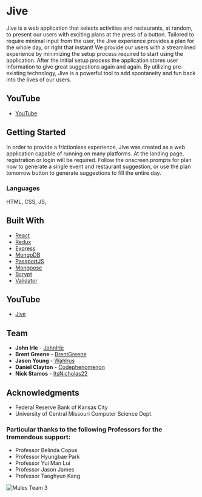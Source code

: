# Jive
Jive is a web application that selects activities and restaurants, at random, to present our users with exciting plans at the press of a button. Tailored to require minimal input from the user, the Jive experience provides a plan for the whole day, or right that instant! We provide our users with a streamlined experience by minimizing the setup process required to start using the application. After the initial setup process the application stores user information to give great suggestions again and again. By utilizing pre-existing technology, Jive is a powerful tool to add spontaneity and fun back into the lives of our users. 

## YouTube 
* [YouTube](https://www.youtube.com/watch?v=u-IDopU124A)

## Getting Started
In order to provide a frictionless experience, Jive was created as a web application capable of running on many platforms.  At the landing page, registration or login will be required. Follow the onscreen prompts for plan now to generate a single event and restaurant suggestion, or use the plan tomorrow button to generate suggestions to fill the entire day.   

### Languages
HTML, CSS, JS, 

## Built With

* [React](https://github.com/reactjs/reactjs.org)
* [Redux](https://github.com/reduxjs/redux)
* [Express](https://github.com/expressjs/express)
* [MongoDB](https://github.com/mongodb/mongo) 
* [PassportJS](https://github.com/passport)
* [Mongoose](https://github.com/Automattic/mongoose)
* [Bcrypt](https://github.com/kelektiv/node.bcrypt.js/)
* [Validator](https://github.com/chriso/validator.js/)

## YouTube
* [Jive](https://youtu.be/u-IDopU124A)

## Team

* **John Irle** - [JohnIrle](https://github.com/JohnIrle)
* **Brent Greene** - [BrentGreene](https://github.com/BrentGreene)
* **Jason Young** - [Wahlrus](https://github.com/Wahlrus)
* **Daniel Clayton** - [Codephenomenon](https://github.com/Codephenomenon)
* **Nick Stamos** - [ItsNicholas22](https://github.com/ItsNicholas22)



## Acknowledgments

* Federal Reserve Bank of Kansas City
* University of Central Missouri Computer Science Dept.

### Particular thanks to the following Professors for the tremendous support:

* Professor Belinda Copus
* Professor Hyungbae Park
* Professor Yui Man Lui
* Professor Jason James
* Professor Taeghyun Kang



![Mules Team 3](https://github.com/Fed-code-a-thon-team-3/Jive/blob/master/Team3.jpg)

